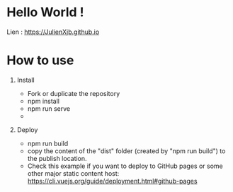 # Hello World !

Lien : https://JulienXjb.github.io

# How to use

1. Install

    - Fork or duplicate the repository
    - npm install
    - npm run serve
    - 
2. Deploy

    - npm run build
    - copy the content of the "dist" folder (created by "npm run build") to the publish location.
    - Check this example if you want to deploy to GitHub pages or some other major static content host: https://cli.vuejs.org/guide/deployment.html#github-pages
